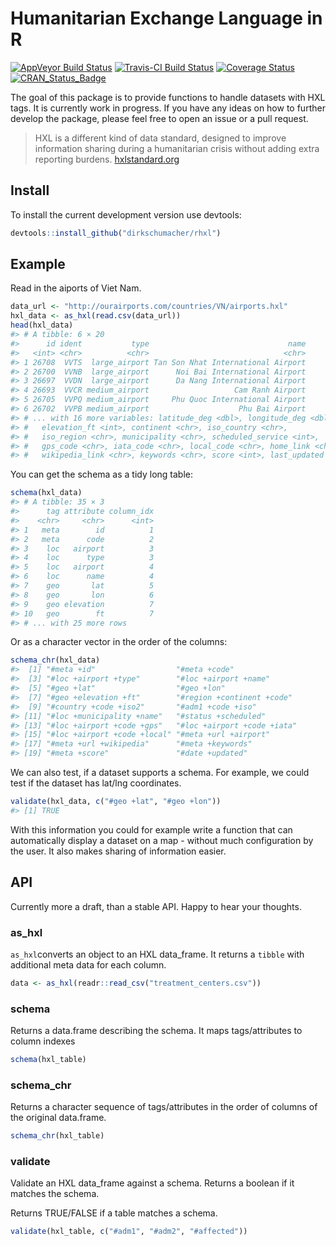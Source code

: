 
<!-- README.md is generated from README.Rmd. Please edit that file -->
Humanitarian Exchange Language in R
===================================

[![AppVeyor Build Status](https://ci.appveyor.com/api/projects/status/github/dirkschumacher/rhxl?branch=master&svg=true)](https://ci.appveyor.com/project/dirkschumacher/rhxl) [![Travis-CI Build Status](https://travis-ci.org/dirkschumacher/rhxl.svg?branch=master)](https://travis-ci.org/dirkschumacher/rhxl) [![Coverage Status](https://img.shields.io/codecov/c/github/dirkschumacher/rhxl/master.svg)](https://codecov.io/github/dirkschumacher/rhxl?branch=master) [![CRAN\_Status\_Badge](http://www.r-pkg.org/badges/version/rhxl)](https://cran.r-project.org/package=rhxl)

The goal of this package is to provide functions to handle datasets with HXL tags. It is currently work in progress. If you have any ideas on how to further develop the package, please feel free to open an issue or a pull request.

> HXL is a different kind of data standard, designed to improve information sharing during a humanitarian crisis without adding extra reporting burdens. [hxlstandard.org](http://hxlstandard.org/standard/1_0final/)

Install
-------

To install the current development version use devtools:

``` r
devtools::install_github("dirkschumacher/rhxl")
```

Example
-------

Read in the aiports of Viet Nam.

``` r
data_url <- "http://ourairports.com/countries/VN/airports.hxl"
hxl_data <- as_hxl(read.csv(data_url))
head(hxl_data)
#> # A tibble: 6 × 20
#>      id ident           type                               name
#>   <int> <chr>          <chr>                              <chr>
#> 1 26708  VVTS  large_airport Tan Son Nhat International Airport
#> 2 26700  VVNB  large_airport      Noi Bai International Airport
#> 3 26697  VVDN  large_airport      Da Nang International Airport
#> 4 26693  VVCR medium_airport                   Cam Ranh Airport
#> 5 26705  VVPQ medium_airport     Phu Quoc International Airport
#> 6 26702  VVPB medium_airport                    Phu Bai Airport
#> # ... with 16 more variables: latitude_deg <dbl>, longitude_deg <dbl>,
#> #   elevation_ft <int>, continent <chr>, iso_country <chr>,
#> #   iso_region <chr>, municipality <chr>, scheduled_service <int>,
#> #   gps_code <chr>, iata_code <chr>, local_code <chr>, home_link <chr>,
#> #   wikipedia_link <chr>, keywords <chr>, score <int>, last_updated <dttm>
```

You can get the schema as a tidy long table:

``` r
schema(hxl_data)
#> # A tibble: 35 × 3
#>      tag attribute column_idx
#>    <chr>     <chr>      <int>
#> 1   meta        id          1
#> 2   meta      code          2
#> 3    loc   airport          3
#> 4    loc      type          3
#> 5    loc   airport          4
#> 6    loc      name          4
#> 7    geo       lat          5
#> 8    geo       lon          6
#> 9    geo elevation          7
#> 10   geo        ft          7
#> # ... with 25 more rows
```

Or as a character vector in the order of the columns:

``` r
schema_chr(hxl_data)
#>  [1] "#meta +id"                  "#meta +code"               
#>  [3] "#loc +airport +type"        "#loc +airport +name"       
#>  [5] "#geo +lat"                  "#geo +lon"                 
#>  [7] "#geo +elevation +ft"        "#region +continent +code"  
#>  [9] "#country +code +iso2"       "#adm1 +code +iso"          
#> [11] "#loc +municipality +name"   "#status +scheduled"        
#> [13] "#loc +airport +code +gps"   "#loc +airport +code +iata" 
#> [15] "#loc +airport +code +local" "#meta +url +airport"       
#> [17] "#meta +url +wikipedia"      "#meta +keywords"           
#> [19] "#meta +score"               "#date +updated"
```

We can also test, if a dataset supports a schema. For example, we could test if the dataset has lat/lng coordinates.

``` r
validate(hxl_data, c("#geo +lat", "#geo +lon"))
#> [1] TRUE
```

With this information you could for example write a function that can automatically display a dataset on a map - without much configuration by the user. It also makes sharing of information easier.

API
---

Currently more a draft, than a stable API. Happy to hear your thoughts.

### as\_hxl

`as_hxl`converts an object to an HXL data\_frame. It returns a `tibble` with additional meta data for each column.

``` r
data <- as_hxl(readr::read_csv("treatment_centers.csv"))
```

### schema

Returns a data.frame describing the schema. It maps tags/attributes to column indexes

``` r
schema(hxl_table)
```

### schema\_chr

Returns a character sequence of tags/attributes in the order of columns of the original data.frame.

``` r
schema_chr(hxl_table)
```

### validate

Validate an HXL data\_frame against a schema. Returns a boolean if it matches the schema.

Returns TRUE/FALSE if a table matches a schema.

``` r
validate(hxl_table, c("#adm1", "#adm2", "#affected"))
```
